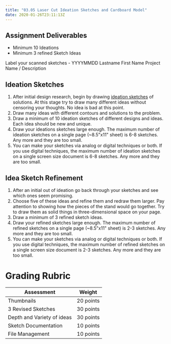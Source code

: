 ```yaml
---
title: "03.05 Laser Cut Ideation Sketches and Cardboard Model"
date: 2020-01-26T23:11:13Z
---
```


## Assignment Deliverables

- Minimum 10 Ideations
- Minimum 3 refined Sketch Ideas

Label your scanned sketches - YYYYMMDD Lastname First Name Project Name / Description

## Ideation Sketches

1. After initial design research, begin by drawing [ideation sketches](../../../../art-faq/ideation-sketches.md) of solutions. At this stage try to draw many different ideas without censoring your thoughts. No idea is bad at this point.
2. Draw many ideas with different contours and solutions to the problem.
3. Draw a minimum of 10 ideation sketches of different designs and ideas. Each idea should be new and unique.
4. Draw your ideations sketches large enough. The maximum number of ideation sketches on a single page (~8.5"x11" sheet) is 6-8 sketches. Any more and they are too small.
5. You can make your sketches via analog or digital techniques or both. If you use digital techniques, the maximum number of ideation sketches on a single screen size document is 6-8 sketches. Any more and they are too small.

## Idea Sketch Refinement

1. After an initial out of ideation go back through your sketches and see which ones seem promising.
2. Choose five of these ideas and refine them and redraw them larger. Pay attention to showing how the pieces of the stand would go together. Try to draw them as solid things in three-dimensional space on your page.
3. Draw a minimum of 3 refined sketch ideas.
4. Draw your refined sketches large enough. The maximum number of refined sketches on a single page (~8.5"x11" sheet) is 2-3 sketches. Any more and they are too small.
5. You can make your sketches via analog or digital techniques or both. If you use digital techniques, the maximum number of refined sketches on a single screen size document is 2-3 sketches. Any more and they are too small.

# Grading Rubric

<div class="responsive-table-markdown">

| Assessment                 | Weight    |
| -------------------------- | --------- |
| Thumbnails                 | 20 points |
| 3 Revised Sketches         | 30 points |
| Depth and Variety of ideas | 30 points |
| Sketch Documentation       | 10 points |
| File Management            | 10 points |

</div>
